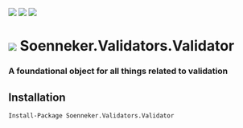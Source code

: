 [![](https://img.shields.io/nuget/v/Soenneker.Validators.Validator.svg?style=for-the-badge)](https://www.nuget.org/packages/Soenneker.Validators.Validator/)
[![](https://img.shields.io/github/actions/workflow/status/soenneker/soenneker.validators.validator/publish.yml?style=for-the-badge)](https://github.com/soenneker/soenneker.validators.validator/actions/workflows/publish.yml)
[![](https://img.shields.io/nuget/dt/Soenneker.Validators.Validator.svg?style=for-the-badge)](https://www.nuget.org/packages/Soenneker.Validators.Validator/)

# ![](https://user-images.githubusercontent.com/4441470/224455560-91ed3ee7-f510-4041-a8d2-3fc093025112.png) Soenneker.Validators.Validator
### A foundational object for all things related to validation

## Installation

```
Install-Package Soenneker.Validators.Validator
```
